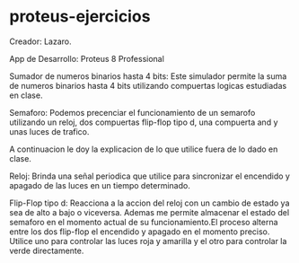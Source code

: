 # proteus-ejercicios

Creador: Lazaro.

App de Desarrollo: Proteus 8 Professional

Sumador de numeros binarios hasta 4 bits: Este simulador permite la suma de numeros binarios hasta 4 bits utilizando compuertas logicas estudiadas en clase.

Semaforo: Podemos precenciar el funcionamiento de un semarofo utilizando un reloj, dos compuertas flip-flop tipo d, una compuerta and y unas luces de trafico.

A continuacion le doy la explicacion de lo que utilice fuera de lo dado en clase.

Reloj: Brinda una señal periodica que utilice para sincronizar el encendido y apagado de las luces en un tiempo determinado.

Flip-Flop tipo d: Reacciona a la accion del reloj con un cambio de estado ya sea de alto a bajo o viceversa. Ademas me permite almacenar el estado del semaforo en el momento actual de su funcionamiento.El proceso alterna entre los dos flip-flop el encendido y apagado en el momento preciso. Utilice uno para controlar las luces roja y amarilla y el otro para controlar la verde directamente.
